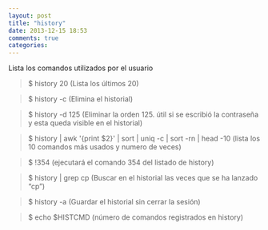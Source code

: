 ```yaml
---
layout: post
title: "history"
date: 2013-12-15 18:53
comments: true
categories: 
---
```

Lista los comandos utilizados por el usuario 

>$ history 20       (Lista los últimos 20)

>$ history -c        (Elimina el historial) 

>$ history -d 125 (Eliminar la orden 125. útil si se escribió la contraseña y esta queda visible en el historial)

>$ history | awk '{print $2}' | sort | uniq -c | sort -rn | head -10 (lista los 10 comandos más usados y numero de veces)

>$ !354  (ejecutará el comando 354 del listado de history)

>$ history | grep cp  (Buscar en el historial las veces que se ha lanzado “cp”)

>$ history -a (Guardar el historial sin cerrar la sesión)

>$ echo $HISTCMD (número de comandos registrados en history)

